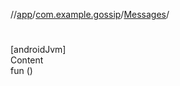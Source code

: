 //[app](../../index.md)/[com.example.gossip](../index.md)/[Messages](index.md)/[<init>](-init-.md)



# <init>  
[androidJvm]  
Content  
fun [<init>](-init-.md)()  



